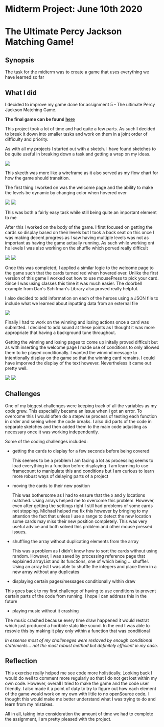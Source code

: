 # Midterm Project: June 10th 2020
  # The Ultimate Percy Jackson Matching Game!


## Synopsis

The task for the midterm was to create a game that uses everything we have learned so far

## What I did

I decided to improve my game done for assignment 5 - The ultimate Percy Jackson Matching Game.

**The final game can be found [here](https://youtu.be/dx2TxDyScK8)**

  This project took a lot of time and had quite a few parts. As such I decided to break it down into smaller tasks and work on them in a joint order of difficulty and priority. 

As with all my projects I started out with a sketch. I have found sketches to be quite useful in breaking down a task and getting a wrap on my ideas. 

![](sketch.jpeg)

This skecth was more like a wireframe as it also served as my flow chart for how the game should transition. 

The first thing I worked on was the welcome page and the ability to make the levels be dynamic by changing color when hovered over

![](pjo1.png)
![](pjo2.png)

This was both a fairly easy task while still being quite an important element to me 

After this I worked on the body of the game. I first focused on getting the cards so display based on their levels but I took a back seat on this once I was making decent progress as I saw having multiple levels was not as important as having the game actually running. As such while working ont he levels I was also working on the shuffle which porved really difficult

![](pjo4.png)
![](pjo3.png)

Once this was completed, I applied a similar logic to the welcome page to the game such that the cards turned red when hovered over. Unlike the first version of this game I worked out how to use mousePress to pick your card. Since I was using classes this time it was much easier. The doorbell example from Dan's Schifman's Library also proved really helpful.

I also decided to add information on each of the heroes using a JSON file to include what we learned about inputting data from an external file

![](pjo5.png)

Finally I had to work on the winning and losing actions once a card was submitted. I decided to add sound at these points as I thought it was more appropriate that having a background tune throughout. 

Getting the winning and losing pages to come up initally proved difficult but as with inserting the welcome page I made use of conditions to only allowed them to be played conditionally. I wanted the winnind message to intentionally display on the game so that the winning card remains. I could have imporved the display of the text however. Nevertheless it came out pretty well. 

![](pjo6.png)
![](pjo7.png)



## Challenges

One of my biggest challenges were keeping track of all the variables as my code grew. This especiailly became an issue when i got an error. To overcome this I would often do a stepwise process of testing each function in order and seeing when the code breaks. I also did parts of the code in separate sketches and then added them to the main code adjusting as necessary once it was working independently.

Some of the coding challenges included: 
- getting the cards to display for a few seconds before being covered

  This seemes to be a problem I am facing a lot as processing seems to load everything in a function before displaying. I am learning to use framecount to manipulate this and conditions but I am curious to learn more robust ways of delaying parts of a project
  
- moving the cards to their new position
  
  This was bothersome as I had to ensure that the x and y locations matched. Using arrays helped me to overcome this problem. However, even after getting the settings right I still had problems of some cards not stopping. Michael helped me fix this however by bringing to my attention the fact that unless I use a range to detect the new location some cards may miss their new position completely. This was very useful advice and both solved this problem and other mouse pressed issues.
  
- shuffling the array without duplicating elements from the array 

  This was a problem as I didn't know how to sort the cards without using random. However, I was saved by processing reference page that explained arrayList and its functions, one of which being ... shuffle!. Using an array list I was able to shuffle the integers and place them in a new array without any duplicates
  
- displaying certain pages/messages conditionally within draw

This goes back to my first challenge of having to use conditions to prevent certain parts of the code from running. I hope I can address this in the future

- playing music without it crashing
 
 The music crashed because every time draw happened it would restrat which just produced a horibble statc like sound. In the end I was able to resovle this by making it play only within a function that was conditional
  
  *In essense most of my challeneges were resloved by enough conditional statements... not the most robust method but definitely efficient in my case.*

## Reflection 

This exercise really helped me see code more holistically. Looking back I would do well to comment more regularly so that I do not get lost within my own code. However, overall I tried to make the game and the code user friendly. I also made it a point of duty to try to figure out how each element of the game would work on my own with little to no openSource code. I thought this would make me better understand what I was trying to do and learn from my mistakes. 

All in all, taking into consideration the amount of time we had to complete the assignment, I am pretty pleased with the project.

